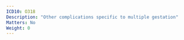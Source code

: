 ```yaml
---
ICD10: O318
Description: "Other complications specific to multiple gestation"
Matters: No
Weight: 0
---
```


